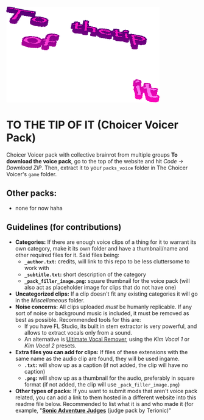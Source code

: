 ![to the tip of it](logo.png)
# TO THE TIP OF IT (Choicer Voicer Pack)
Choicer Voicer pack with collective brainrot from multiple groups
**To download the voice pack**, go to the top of the website and hit *Code -> Download ZIP*. Then, extract it to your `packs_voice` folder in The Choicer Voicer's `game` folder.

## Other packs:
* none for now haha

## Guidelines (for contributions)
* **Categories:** If there are enough voice clips of a thing for it to warrant its own category, make it its own folder and have a thumbnail/name and other required files for it. Said files being:
  * **`_author.txt`:** credits, will link to this repo to be less cluttersome to work with
  * **`_subtitle.txt`:** short description of the category
  * **`_pack_filler_image.png`:** square thumbnail for the voice pack (will also act as placeholder image for clips that do not have one)
* **Uncategorized clips:** If a clip doesn't fit any existing categories it will go in the *Miscellaneous* folder.
* **Noise concerns:** All clips uploaded *must* be humanly replicable. If any sort of noise or background music is included, it must be removed as best as possible.
  Recommended tools for this are:
  * If you have FL Studio, its built in stem extractor is very powerful, and allows to extract vocals only from a sound.
  * An alternative is [Ultimate Vocal Remover](https://ultimatevocalremover.com/), using the *Kim Vocal 1* or *Kim Vocal 2* presets.
* **Extra files you can add for clips:** If files of these extensions with the same name as the audio clip are found, they will be used ingame.
  * **`.txt`:** will show up as a caption (if not added, the clip will have no caption)
  * **`.png`:** will show up as a thumbnail for the audio, preferably in square format (if not added, the clip will use `_pack_filler_image.png`)
* **Other types of packs:** If you want to submit mods that aren't voice pack related, you can add a link to them hosted in a different website into this readme file below. Recommended to list what it is and who made it (for example, "**[Sonic Adventure Judges](https://files.catbox.moe/1wvbu8.png)** (judge pack by Terionic)"
